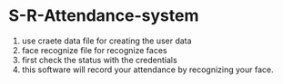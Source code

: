 # S-R-Attendance-system
1. use craete data file for creating the user data
2. face recognize file for recognize faces 
3. first check the status with the credentials 
4. this software will record your attendance by recognizing your face.
